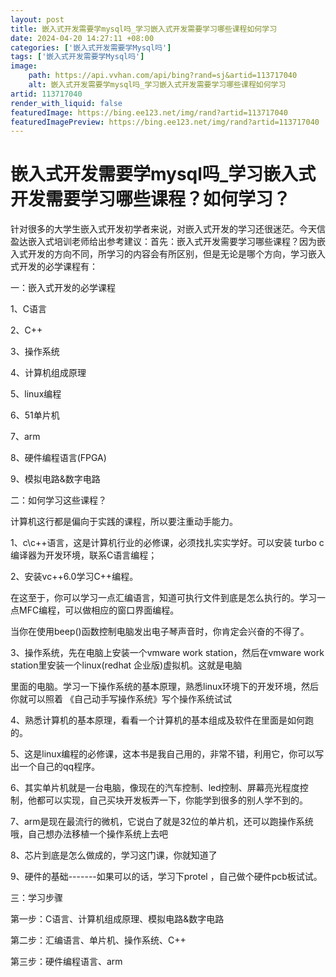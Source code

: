```yaml
---
layout: post
title: 嵌入式开发需要学mysql吗_学习嵌入式开发需要学习哪些课程如何学习
date: 2024-04-20 14:27:11 +08:00
categories: ['嵌入式开发需要学Mysql吗']
tags: ['嵌入式开发需要学Mysql吗']
image:
    path: https://api.vvhan.com/api/bing?rand=sj&artid=113717040
    alt: 嵌入式开发需要学mysql吗_学习嵌入式开发需要学习哪些课程如何学习
artid: 113717040
render_with_liquid: false
featuredImage: https://bing.ee123.net/img/rand?artid=113717040
featuredImagePreview: https://bing.ee123.net/img/rand?artid=113717040
---
```


# 嵌入式开发需要学mysql吗\_学习嵌入式开发需要学习哪些课程？如何学习？

针对很多的大学生嵌入式开发初学者来说，对嵌入式开发的学习还很迷茫。今天信盈达嵌入式培训老师给出参考建议：首先：嵌入式开发需要学习哪些课程？因为嵌入式开发的方向不同，所学习的内容会有所区别，但是无论是哪个方向，学习嵌入式开发的必学课程有：

一：嵌入式开发的必学课程

1、C语言

2、C++

3、操作系统

4、计算机组成原理

5、linux编程

6、51单片机

7、arm

8、硬件编程语言(FPGA)

9、模拟电路&数字电路

二：如何学习这些课程？

计算机这行都是偏向于实践的课程，所以要注重动手能力。

1、c\c++语言，这是计算机行业的必修课，必须找扎实实学好。可以安装 turbo c编译器为开发环境，联系C语言编程；

2、安装vc++6.0学习C++编程。

在这至于，你可以学习一点汇编语言，知道可执行文件到底是怎么执行的。学习一点MFC编程，可以做相应的窗口界面编程。

当你在使用beep()函数控制电脑发出电子琴声音时，你肯定会兴奋的不得了。

3、操作系统，先在电脑上安装一个vmware work station，然后在vmware work station里安装一个linux(redhat 企业版)虚拟机。这就是电脑

里面的电脑。学习一下操作系统的基本原理，熟悉linux环境下的开发环境，然后你就可以照着 《自己动手写操作系统》写个操作系统试试

4、熟悉计算机的基本原理，看看一个计算机的基本组成及软件在里面是如何跑的。

5、这是linux编程的必修课，这本书是我自己用的，非常不错，利用它，你可以写出一个自己的qq程序。

6、其实单片机就是一台电脑，像现在的汽车控制、led控制、屏幕亮光程度控制，他都可以实现，自己买块开发板弄一下，你能学到很多的别人学不到的。

7、arm是现在最流行的微机，它说白了就是32位的单片机，还可以跑操作系统哦，自己想办法移植一个操作系统上去吧

8、芯片到底是怎么做成的，学习这门课，你就知道了

9、硬件的基础-------如果可以的话，学习下protel ，自己做个硬件pcb板试试。

三：学习步骤

第一步：C语言、计算机组成原理、模拟电路&数字电路

第二步：汇编语言、单片机、操作系统、C++

第三步：硬件编程语言、arm